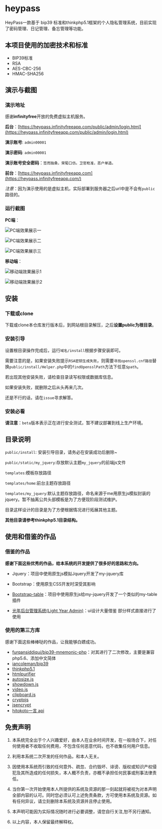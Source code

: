 # heypass

HeyPass一款基于 bip39 标准和thinkphp5.1框架的个人隐私管理系统，目前实现了密码管理、日记管理、备忘管理等功能。

## 本项目使用的加密技术和标准

- BIP39标准
- RSA
- AES-CBC-256
- HMAC-SHA256

## 演示与截图

### 演示地址

感谢**infinityfree**开放的免费虚拟主机服务。

**后台**：[https://heypass.infinityfreeapp.com/public/admin/login.html](https://heypass.infinityfreeapp.com/public/admin/login.html)

**演示账号**: `admin00001`

**演示密码**: `admin00001`

**演示账号安全密码**：`签而独桑，荣萄口仿。卫官枪准，恶户单造。`

**前台**：[https://heypass.infinityfreeapp.com](https://heypass.infinityfreeapp.com/)

*注意*：因为演示使用的是虚拟主机，实际部署到服务器之后url中是不会有`public`路径的。

### 运行截图

**PC端**：

![PC端效果展示一](https://z3.ax1x.com/2021/07/23/WrWLwQ.png "PC端效果展示一")

![PC端效果展示二](https://z3.ax1x.com/2021/07/23/WrfkTJ.png "PC端效果展示二")

![PC端效果展示三](https://z3.ax1x.com/2021/07/23/WrfmSx.png "PC端效果展示三")

**移动端**：

![移动端效果展示1](https://z3.ax1x.com/2021/07/23/Wrf1TH.png "移动端效果展示1")

![移动端效果展示2](https://z3.ax1x.com/2021/07/23/Wrf474.png "移动端效果展示2")

## 安装

### 下载或clone

下载或clone本仓库发行版本后，到网站根目录解压，之后**设置public为根目录**。

### 安装引导

设置根目录操作完成后，运行`域名/install`根据步骤安装即可。

需要注意的是，如果安装失败提示`RSA密钥生成失败`，则需要`寻找openssl.cnf路径`替换`public/install/Helper.php`中的`findOpensslPath`方法下任意`$path`。

若出现其他安装失败，请检查目录读写权限或数据库信息。

如果安装失败，就删除之后从头再来几次。

还是不行的话，请在`issue`寻求解答。

### 安装必看

**请注意**：`beta`版本表示正在进行安全测试，暂不建议部署到线上生产环境。

## 目录说明

`public/install`: 安装引导目录，请务必在安装成功后删除~

`public/static/my_jquery`:存放默认主题`my_jquery`的前端js文件

`templates`:模板存放路径

`templates/home`:前台主题存放路径

`templates/my_jquery`:默认主题存放路径，命名来源于me用原生js模拟封装的jquery。暂不抽离公共头部模板是为了方便现阶段测试维护。

目录这样设计的目录是为了方便根据情况进行拓展其他主题。

**其他目录请参考thinkphp5.1目录结构。**


## 使用和借鉴的作品

### 借鉴的作品

**感谢下面这些优秀的作品，给本系统的开发提供了很多好的思路和方向。**

- Jquery：项目中使用原生js模拟Jquery开发了my-jquery库

- Bootstrap：使用原生CSS开发时深受其影响
- [Bootstrap-table](https://github.com/wenzhixin/bootstrap-table)：项目中使用原生js给my-jquery开发了一个类似的my-table插件
- [光年后台管理系统(Light Year Admin)](https://gitee.com/yinqi/Light-Year-Admin-Using-Iframe-v4)：ui设计大量借鉴 部分样式直接进行了使用

### 使用的第三方库

感谢下面这些棒棒哒的作品，让我能够白嫖成功。

- [furqansiddiqui/bip39-mnemonic-php](https://github.com/furqansiddiqui/bip39-mnemonic-php)：对其进行了二次修改，主要是兼容php5.6、添加中文简体
- [iancoleman/bip39](https://github.com/iancoleman/bip39)
- [thinkphp5.1](https://gitee.com/liu21st/thinkphp/tree/5.1/)
- [htmlpurifier](http://htmlpurifier.org)
- [autosize.js](https://hub.fastgit.org/jackmoore/autosize)
- [showdown.js](https://github.com/showdownjs/showdown)
- [video.js](https://github.com/videojs/video.js)
- [clipboard.js](https://github.com/zenorocha/clipboard.js/)
- [cryptojs](https://code.google.com/p/crypto-js/)
- [jsencrypt](https://github.com/travist/jsencrypt/)
- [hitokoto一言 api](https://developer.hitokoto.cn/sentence/)

## 免责声明

1. 本系统完全出于个人兴趣爱好，由本人在业余时间开发，在一般场合下，对任何使用者不收取任何费用，不包含任何恶意代码，也不收集任何用户信息。 

2. 利用本系统二次开发的任何作品，和本人无关。

3. 因使用本系统而引致的任何意外、疏忽、合约毁坏、诽谤、版权或知识产权侵犯及其所造成的任何损失，本人概不负责，亦概不承担任何民事或刑事法律责任。

4. 当你第一次开始使用本人所提供的系统及资源的那一刻起就将被视为对本声明全部内容的认可。同时您必须认可上述免责条款，方可使用本系统及资源。如有任何异议，请立刻删除本系统及资源并且停止使用。

5. 本声明可能因为实际情况随时进行必要调整，请您自行关注,恕不另行通知。

6. 以上内容，本人保留最终解释权。